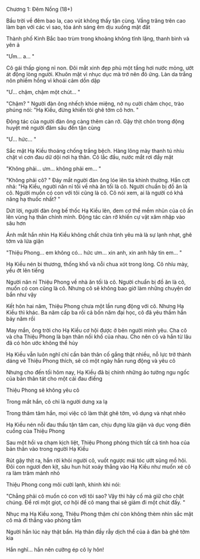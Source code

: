 




Chương 1: Đêm Nồng (18+)


Bầu trời về đêm bao la, cao vút không thấy tận cùng. Vầng trăng trên cao làm bạn với các vì sao, tỏa ánh sáng êm dịu xuống mặt đất

Thành phố Kinh Bắc bao trùm trong khoảng không tĩnh lặng, thanh bình và yên ả

"Ưm... a... "

Cô gái thấp giọng nỉ non. Đôi mắt xinh đẹp phủ một tầng hơi nước mỏng, ướt át động lòng người. Khuôn mặt vì nhục dục mà trở nên đỏ ửng. Làn da trắng nõn phiếm hồng vì khoái cảm dồn dập

"Ư... chậm, chậm một chút... "

"Chậm? " Người đàn ông nhếch khóe miệng, nở nụ cười châm chọc, trào phúng nói: "Hạ Kiều, đừng khiến tôi ghê tởm cô hơn. "

Động tác của người đàn ông càng thêm càn rỡ. Gậy thịt chôn trong động huyệt mê người đâm sâu đến tận cùng

"Ư... hức... "

Sắc mặt Hạ Kiều thoáng chống trắng bệch. Hàng lông mày thanh tú nhíu chặt vì cơn đau dữ dội nơi hạ thân. Cô lắc đầu, nước mắt rơi đầy mặt

"Không phải... ưm... không phải em... "



"Không phải cô? " Đáy mắt người đàn ông lóe lên tia khinh thường. Hắn cợt nhả: "Hạ Kiều, người năn nỉ tôi về nhà ăn tối là cô. Người chuẩn bị đồ ăn là cô. Người muốn có con với tôi cũng là cô. Cô nói xem, ai là người có khả năng hạ thuốc nhất? "

Dứt lời, người đàn ông bế thốc Hạ Kiều lên, đem cơ thể mềm nhũn của cô ấn lên vùng hạ thân chính mình. Động tác càn rỡ khiến cự vật xâm nhập vào sâu hơn

Ánh mắt hắn nhìn Hạ Kiều không chất chứa tình yêu mà là sự lạnh nhạt, ghê tởm và lửa giận

"Thiệu Phong... em không có... hức ưm... xin anh, xin anh hãy tin em... "

Hạ Kiều nén bi thương, thống khổ và nỗi chua xót trong lòng. Cô nhíu mày, yếu ớt lên tiếng

Người năn nỉ Thiệu Phong về nhà ăn tối là cô. Người chuẩn bị đồ ăn là cô, muốn có con cũng là cô. Nhưng cô sẽ không bao giờ làm những chuyện dơ bẩn như vậy

Kết hôn hai năm, Thiệu Phong chưa một lần rung động với cô. Nhưng Hạ Kiều thì khác. Ba năm cấp ba rồi cả bốn năm đại học, cô đã yêu thầm hắn bảy năm rồi

May mắn, ông trời cho Hạ Kiều cơ hội được ở bên người mình yêu. Cha cô và cha Thiệu Phong là bạn thân nối khố của nhau. Cho nên cô và hắn từ lâu đã có hôn ước không thể hủy

Hạ Kiều vẫn luôn nghĩ chỉ cần bản thân cố gắng thật nhiều, nỗ lực trở thành dáng vẻ Thiệu Phong thích, sẽ có một ngày hắn rung động và yêu cô

Nhưng cho đến tối hôm nay, Hạ Kiều đã bị chính những ảo tưởng ngu ngốc của bản thân tát cho một cái đau điếng

Thiệu Phong sẽ không yêu cô



Trong mắt hắn, cô chỉ là người dưng xa lạ

Trong thâm tâm hắn, mọi việc cô làm thật ghê tởm, vô dụng và nhạt nhẽo

Hạ Kiều nén nỗi đau thấu tận tâm can, chịu đựng lửa giận và dục vọng điên cuồng của Thiệu Phong

Sau một hồi va chạm kịch liệt, Thiệu Phong phóng thích tất cả tinh hoa của bản thân vào trong người Hạ Kiều

Rút gậy thịt ra, hắn rời khỏi người cô, vuốt ngược mái tóc ướt sũng mồ hôi. Đôi con ngươi đen kịt, sâu hun hút xoáy thẳng vào Hạ Kiều như muốn xé cô ra làm trăm mảnh nhỏ

Thiệu Phong cong môi cười lạnh, khinh khi nói:

"Chẳng phải cô muốn có con với tôi sao? Vậy thì hãy cố mà giữ cho chặt chúng. Để rơi một giọt, cơ hội để cô mang thai sẽ giảm đi một chút đấy. "

Nhục mạ Hạ Kiều xong, Thiệu Phong thậm chí còn không thèm nhìn sắc mặt cô mà đi thẳng vào phòng tắm

Người hắn lúc này thật bẩn. Hạ thân đầy rẫy dịch thể của ả đàn bà ghê tởm kia

Hắn nghĩ... hắn nên cưỡng ép cô ly hôn!




